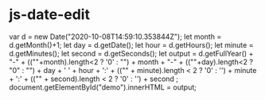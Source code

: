 # js-date-edit
var d = new Date("2020-10-08T14:59:10.353844Z");
let month = d.getMonth()+1;
let day = d.getDate();
let hour = d.getHours();
let minute = d.getMinutes();
let second = d.getSeconds();
let output = d.getFullYear() + "-" +
              ((""+month).length<2 ? '0' : "") + month + "-" +
              ((""+day).length<2 ? "0" : "") + day + ' ' + hour + ':' + 
              (("" + minute).length < 2 ? '0' : '') + minute + ':' + 
              (("" + second).length < 2 ? '0' : '') + second ;
document.getElementById("demo").innerHTML = output;
